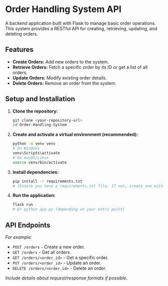 # Order Handling System API

A backend application built with Flask to manage basic order operations. This system provides a RESTful API for creating, retrieving, updating, and deleting orders.

## Features

*   **Create Orders:** Add new orders to the system.
*   **Retrieve Orders:** Fetch a specific order by its ID or get a list of all orders.
*   **Update Orders:** Modify existing order details.
*   **Delete Orders:** Remove an order from the system.

## Setup and Installation

1.  **Clone the repository:**
    ```bash
    git clone <your-repository-url>
    cd Order-Handling-System
    ```
2.  **Create and activate a virtual environment (recommended):**
    ```bash
    python -m venv venv
    # On Windows
    venv\Scripts\activate
    # On macOS/Linux
    source venv/bin/activate
    ```
3.  **Install dependencies:**
    ```bash
    pip install -r requirements.txt 
    # (Ensure you have a requirements.txt file. If not, create one with `pip freeze > requirements.txt` after installing Flask and other dependencies)
    ```
4.  **Run the application:**
    ```bash
    flask run
    # Or python app.py (depending on your entry point)
    ```

## API Endpoints

*For example:*

*   `POST /orders` - Create a new order.
*   `GET /orders` - Get all orders.
*   `GET /orders/<order_id>` - Get a specific order.
*   `PUT /orders/<order_id>` - Update an order.
*   `DELETE /orders/<order_id>` - Delete an order.

*Include details about request/response formats if possible.*
